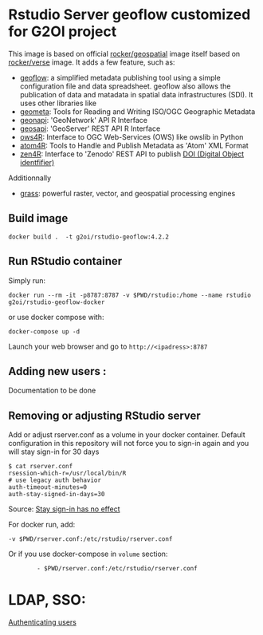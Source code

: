 # Rstudio Server geoflow customized for G2OI project

This image is based on official [rocker/geospatial](https://hub.docker.com/r/rocker/geospatial) image itself based on  [rocker/verse](https://hub.docker.com/r/rocker/verse/) image.
It adds a few feature, such as:
* [geoflow](https://github.com/r-geoflow/geoflow): a simplified metadata publishing tool using a simple configuration file and data spreadsheet. geoflow also allows the publication of data and matadata in spatial data infrastructures (SDI). It uses other libraries like 
* [geometa](https://cran.r-project.org/web/packages/geometa/index.html): Tools for Reading and Writing ISO/OGC Geographic Metadata
* [geonapi](https://cran.r-project.org/web/packages/geonapi/index.html): 'GeoNetwork' API R Interface
* [geosapi](https://cran.r-project.org/web/packages/geosapi/index.html): 'GeoServer' REST API R Interface
* [ows4R](https://cran.r-project.org/web/packages/ows4R/index.html):  Interface to OGC Web-Services (OWS) like owslib in Python
* [atom4R](https://cran.r-project.org/web/packages/atom4R/index.html): Tools to Handle and Publish Metadata as 'Atom' XML Format
* [zen4R](https://cran.r-project.org/web/packages/zen4R/index.html): Interface to 'Zenodo' REST API to publish [DOI (Digital Object identfifier)](https://en.wikipedia.org/wiki/Digital_object_identifier)

Additionnally  
* [grass](https://grass.osgeo.org/): powerful raster, vector, and geospatial processing engines


## Build image

`docker build .  -t g2oi/rstudio-geoflow:4.2.2`

## Run RStudio container

Simply run:

`docker run --rm -it -p8787:8787 -v $PWD/rstudio:/home --name rstudio g2oi/rstudio-geoflow-docker`

or use docker compose with:

`docker-compose up -d`

Launch your web browser and go to `http://<ipadress>:8787`


## Adding new users :

Documentation to be done


## Removing or adjusting RStudio server

Add or adjust rserver.conf as a volume in your docker container. 
Default configuration in this repository will not force you to sign-in again and you will stay sign-in for 30 days

```
$ cat rserver.conf
rsession-which-r=/usr/local/bin/R
# use legacy auth behavior
auth-timeout-minutes=0
auth-stay-signed-in-days=30
```
Source: [Stay sign-in has no effect](https://github.com/rstudio/rstudio/issues/5449#issuecomment-637586731)


For docker run, add:
```
-v $PWD/rserver.conf:/etc/rstudio/rserver.conf
```

Or if you use docker-compose in `volume` section:
```
        - $PWD/rserver.conf:/etc/rstudio/rserver.conf
```


# LDAP, SSO:

[Authenticating users](https://docs.posit.co/ide/server-pro/authenticating_users/authenticating_users.html)

